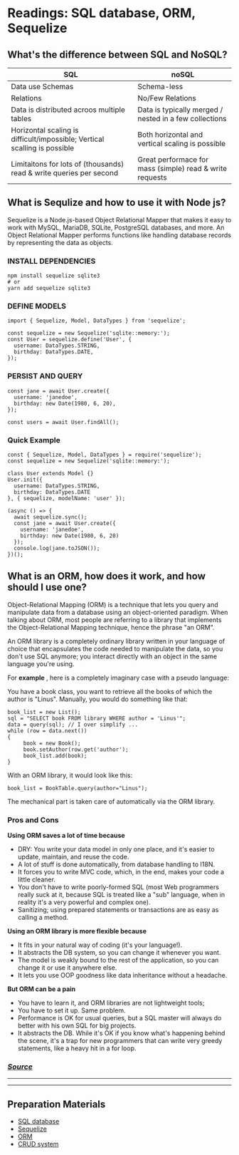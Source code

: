 # Readings: SQL database, ORM, Sequelize #

## What's the difference between SQL and NoSQL? ##
| SQL | noSQL |
| ----------- | ----------- |
| Data use Schemas | Schema-less |
| Relations | No/Few Relations |
| Data is distributed acroos multiple tables | Data is typically merged / nested in a few collections |
| Horizontal scaling is difficult/impossible; Vertical scalling is possible | Both horizontal and vertical scaling is possible |
| Limitaitons for lots of (thousands) read & write queries per second | Great performace for mass (simple) read & write requests |


## What is Sequlize and how to use it with Node js? ##
Sequelize is a Node.js-based Object Relational Mapper that makes it easy to work with MySQL, MariaDB, SQLite, PostgreSQL databases, and more. An Object Relational Mapper performs functions like handling database records by representing the data as objects.

### INSTALL DEPENDENCIES ###
```
npm install sequelize sqlite3
# or
yarn add sequelize sqlite3
```

### DEFINE MODELS ###
```
import { Sequelize, Model, DataTypes } from 'sequelize';

const sequelize = new Sequelize('sqlite::memory:');
const User = sequelize.define('User', {
  username: DataTypes.STRING,
  birthday: DataTypes.DATE,
});
```

### PERSIST AND QUERY ###
```
const jane = await User.create({
  username: 'janedoe',
  birthday: new Date(1980, 6, 20),
});

const users = await User.findAll();
```

### Quick Example ###
```
const { Sequelize, Model, DataTypes } = require('sequelize');
const sequelize = new Sequelize('sqlite::memory:');

class User extends Model {}
User.init({
  username: DataTypes.STRING,
  birthday: DataTypes.DATE
}, { sequelize, modelName: 'user' });

(async () => {
  await sequelize.sync();
  const jane = await User.create({
    username: 'janedoe',
    birthday: new Date(1980, 6, 20)
  });
  console.log(jane.toJSON());
})();
```

## What is an ORM, how does it work, and how should I use one? ##
Object-Relational Mapping (ORM) is a technique that lets you query and manipulate data from a database using an object-oriented paradigm. When talking about ORM, most people are referring to a library that implements the Object-Relational Mapping technique, hence the phrase "an ORM".

An ORM library is a completely ordinary library written in your language of choice that encapsulates the code needed to manipulate the data, so you don't use SQL anymore; you interact directly with an object in the same language you're using.

For **example** , here is a completely imaginary case with a pseudo language:

You have a book class, you want to retrieve all the books of which the author is "Linus". Manually, you would do something like that:
```
book_list = new List();
sql = "SELECT book FROM library WHERE author = 'Linus'";
data = query(sql); // I over simplify ...
while (row = data.next())
{
     book = new Book();
     book.setAuthor(row.get('author');
     book_list.add(book);
}
```

With an ORM library, it would look like this:

```
book_list = BookTable.query(author="Linus");
```

The mechanical part is taken care of automatically via the ORM library.

### Pros and Cons ###

**Using ORM saves a lot of time because**

- DRY: You write your data model in only one place, and it's easier to update, maintain, and reuse the code.
- A lot of stuff is done automatically, from database handling to I18N.
- It forces you to write MVC code, which, in the end, makes your code a little cleaner.
- You don't have to write poorly-formed SQL (most Web programmers really suck at it, because SQL is treated like a "sub" language, when in reality it's a very powerful and complex one).
- Sanitizing; using prepared statements or transactions are as easy as calling a method.

**Using an ORM library is more flexible because**

- It fits in your natural way of coding (it's your language!).
- It abstracts the DB system, so you can change it whenever you want.
- The model is weakly bound to the rest of the application, so you can change it or use it anywhere else.
- It lets you use OOP goodness like data inheritance without a headache.

**But ORM can be a pain**

- You have to learn it, and ORM libraries are not lightweight tools;
- You have to set it up. Same problem.
- Performance is OK for usual queries, but a SQL master will always do better with his own SQL for big projects.
- It abstracts the DB. While it's OK if you know what's happening behind the scene, it's a trap for new programmers that can write very greedy statements, like a heavy hit in a for loop.

### *[Source](https://stackoverflow.com/questions/1279613/what-is-an-orm-how-does-it-work-and-how-should-i-use-one#:~:text=An%20ORM%20library%20is%20a,same%20language%20you're%20using.)*  ###

<hr>
<hr>

## Preparation Materials ## 
- [SQL database](https://www.techtarget.com/searchdatamanagement/definition/SQL)
- [Sequelize](https://sequelize.org/)
- [ORM](https://www.techopedia.com/definition/24200/object-relational-mapping--orm)
- [CRUD system](https://zellwk.com/blog/crud-express-mongodb/)
